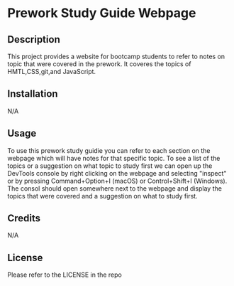#  Prework Study Guide Webpage
## Description

This project provides a website for bootcamp students to refer to notes on topic that were covered in the prework. It coveres the topics of HMTL,CSS,git,and JavaScript. 

## Installation

N/A

## Usage
To use this prework study guidie you can refer to each section on the webpage which will have notes for that specific topic. To see a list of the topics or a suggestion on what topic to study first we can open up the DevTools console by right clicking on the webpage and selecting "inspect" or by pressing Command+Option+I (macOS) or Control+Shift+I (Windows). The consol should open somewhere next to the webpage and display the topics that were covered and a suggestion on what to study first.

## Credits
N/A

## License

Please refer to the LICENSE in the repo

